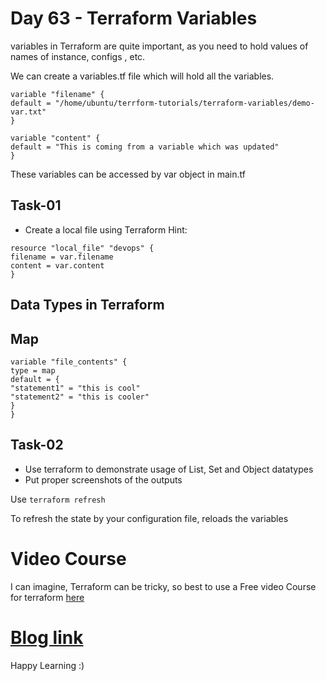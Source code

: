 # Day 63 - Terraform Variables

variables in Terraform are quite important, as you need to hold values of names of instance, configs , etc.

We can create a variables.tf file which will hold all the variables.

```
variable "filename" {
default = "/home/ubuntu/terrform-tutorials/terraform-variables/demo-var.txt"
}
```
```
variable "content" {
default = "This is coming from a variable which was updated"
}
```
These variables can be accessed by var object in main.tf

## Task-01

- Create a local file using Terraform
Hint:
```
resource "local_file" "devops" {
filename = var.filename
content = var.content
}
```

## Data Types in Terraform

## Map
```
variable "file_contents" {
type = map
default = {
"statement1" = "this is cool"
"statement2" = "this is cooler"
}
}
```

## Task-02 

- Use terraform to demonstrate usage of List, Set and Object datatypes
- Put proper screenshots of the outputs


Use `terraform refresh`

To refresh the state by your configuration file, reloads the variables




# Video Course

I can imagine, Terraform can be tricky, so best to use a Free video Course for terraform [here](https://bit.ly/tws-terraform)

# [Blog link](https://devxblog.hashnode.dev/terraform-variables-and-data-type)

Happy Learning :)
